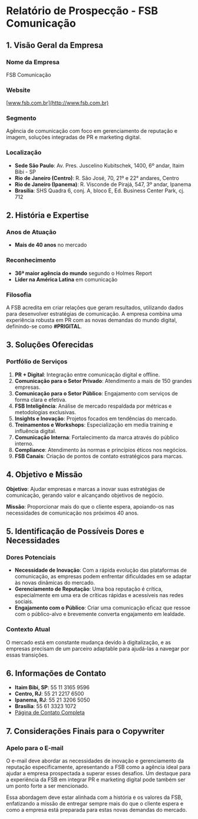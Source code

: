 # Relatório de Prospecção - FSB Comunicação

## 1. Visão Geral da Empresa

### Nome da Empresa
FSB Comunicação

### Website
[www.fsb.com.br](http://www.fsb.com.br)

### Segmento
Agência de comunicação com foco em gerenciamento de reputação e imagem, soluções integradas de PR e marketing digital.

### Localização
- **Sede São Paulo**: Av. Pres. Juscelino Kubitschek, 1400, 6º andar, Itaim Bibi - SP
- **Rio de Janeiro (Centro)**: R. São José, 70, 21º e 22° andares, Centro
- **Rio de Janeiro (Ipanema)**: R. Visconde de Pirajá, 547, 3º andar, Ipanema
- **Brasília**: SHS Quadra 6, conj. A, bloco E, Ed. Business Center Park, cj. 712

## 2. História e Expertise

### Anos de Atuação
- **Mais de 40 anos** no mercado

### Reconhecimento
- **36ª maior agência do mundo** segundo o Holmes Report
- **Líder na América Latina** em comunicação

### Filosofia
A FSB acredita em criar relações que geram resultados, utilizando dados para desenvolver estratégias de comunicação. A empresa combina uma experiência robusta em PR com as novas demandas do mundo digital, definindo-se como **#PRIGITAL**.

## 3. Soluções Oferecidas

### Portfólio de Serviços
1. **PR + Digital**: Integração entre comunicação digital e offline.
2. **Comunicação para o Setor Privado**: Atendimento a mais de 150 grandes empresas.
3. **Comunicação para o Setor Público**: Engajamento com serviços de forma clara e efetiva.
4. **FSB Inteligência**: Análise de mercado respaldada por métricas e metodologias exclusivas.
5. **Insights e Inovação**: Projetos focados em tendências do mercado.
6. **Treinamentos e Workshops**: Especialização em media training e influência digital.
7. **Comunicação Interna**: Fortalecimento da marca através do público interno.
8. **Compliance**: Atendimento às normas e princípios éticos nos negócios.
9. **FSB Canais**: Criação de pontos de contato estratégicos para marcas.

## 4. Objetivo e Missão

**Objetivo**: Ajudar empresas e marcas a inovar suas estratégias de comunicação, gerando valor e alcançando objetivos de negócio.

**Missão**: Proporcionar mais do que o cliente espera, apoiando-os nas necessidades de comunicação nos próximos 40 anos.

## 5. Identificação de Possíveis Dores e Necessidades

### Dores Potenciais
- **Necessidade de Inovação**: Com a rápida evolução das plataformas de comunicação, as empresas podem enfrentar dificuldades em se adaptar às novas dinâmicas do mercado.
- **Gerenciamento de Reputação**: Uma boa reputação é crítica, especialmente em uma era de críticas rápidas e acessíveis nas redes sociais.
- **Engajamento com o Público**: Criar uma comunicação eficaz que ressoe com o público-alvo e brevemente converta engajamento em lealdade.

### Contexto Atual
O mercado está em constante mudança devido à digitalização, e as empresas precisam de um parceiro adaptable para ajudá-las a navegar por essas transições.

## 6. Informações de Contato

- **Itaim Bibi, SP**: 55 11 3165 9596
- **Centro, RJ**: 55 21 2217 6500
- **Ipanema, RJ**: 55 21 3206 5050
- **Brasília**: 55 61 3323 1072
- [Página de Contato Completa](https://www.fsb.com.br/contato/)

## 7. Considerações Finais para o Copywriter

### Apelo para o E-mail
O e-mail deve abordar as necessidades de inovação e gerenciamento da reputação especificamente, apresentando a FSB como a agência ideal para ajudar a empresa prospectada a superar esses desafios. Um destaque para a experiência da FSB em integrar PR e marketing digital pode também ser um ponto forte a ser mencionado.

Essa abordagem deve estar alinhada com a história e os valores da FSB, enfatizando a missão de entregar sempre mais do que o cliente espera e como a empresa está preparada para estas novas demandas do mercado.